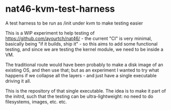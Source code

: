 # nat46-kvm-test-harness
A test harness to be run as /init under kvm to make testing easier

This is a WIP experiment to help testing of https://github.com/ayourtch/nat46/ - the current "CI" is very minimal, basically being "if it builds, ship it" - so this aims to add some functional testing, and since we are testing the kernel module, we need to be inside a VM.

The traditional route would have been probably to make a disk image of an existing OS, and then use that; but as an experiment I wanted to try what happens
if we collapse all the layers - and just have a single executable driving it all.

This is the repository of that single executable. The idea is to make it part of the initrd, such that the testing can be ultra-lightweight: no need to do filesystems, images, etc. etc.



